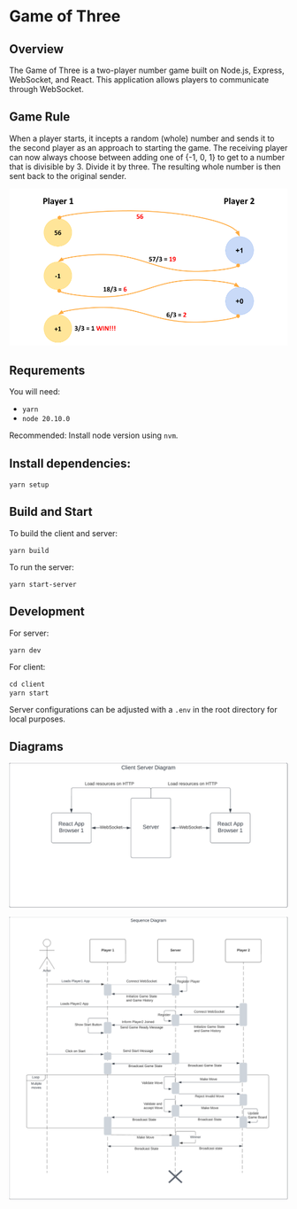# Game of Three

## Overview

The Game of Three is a two-player number game built on Node.js, Express, WebSocket, and React. This application allows players to communicate through WebSocket.

## Game Rule

When a player starts, it incepts a random (whole) number and sends it to the second player as an approach to starting the game. The receiving player can now always choose between adding one of {-1, 0, 1} to get to a number that is divisible by 3. Divide it by three. The resulting whole number is then sent back to the original sender.

![Alt text](image.png)

## Requrements

You will need:

- `yarn`
- `node 20.10.0`

Recommended: Install node version using `nvm`.

## Install dependencies:

```
yarn setup
```

## Build and Start

To build the client and server:

```
yarn build
```

To run the server:

```
yarn start-server
```

## Development

For server:

```
yarn dev
```

For client:

```
cd client
yarn start
```

Server configurations can be adjusted with a `.env` in the root directory for local purposes.

## Diagrams

![Alt text](client-server-diagram.png)

![Alt text](sequence-diagram.png)
